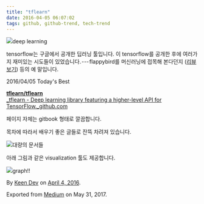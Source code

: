 ```yaml
---
title: "tflearn"
date: 2016-04-05 06:07:02
tags: github, github-trend, tech-trend 
---
```



![][image0]deep learning

tensorflow는 구글에서 공개한 딥러닝 툴입니다. 이 tensorflow를 공개한 후에 여러가지 재미있는 시도들이 있었습니다. --- flappybird를 머신러닝에 접목해 본다던지 ([리뷰 보기][anchor0]) 등의 예 말입니다.

2016/04/05 Today's Best

[**tflearn/tflearn**  
_tflearn - Deep learning library featuring a higher-level API for TensorFlow._github.com][anchor1][][anchor2]

페이지 자체는 gitbook 형태로 깔끔합니다.

목차에 따라서 배우기 좋은 글들로 잔뜩 차려져 있습니다.

![][image1]대량의 문서들

아래 그림과 같은 visualization 툴도 제공합니다.

![][image2]graph!!

By [Keen Dev][anchor3] on [April 4, 2016][anchor4].

Exported from [Medium][anchor5] on May 31, 2017\.


[anchor0]: https://techstory.shma.so/deep-learning-flappy-bird-ded48be7fa4#.ap145r6gq
[anchor1]: https://github.com/tflearn/tflearn "https://github.com/tflearn/tflearn"
[anchor2]: https://github.com/tflearn/tflearn
[anchor3]: https://medium.com/@keendev
[anchor4]: https://medium.com/p/8d8219af8287
[anchor5]: https://medium.com


[image0]: /images/1*RvXKfE2bwwdzBVGDlJfAAQ.png
[image1]: /images/1*w2Y1D6uQMcWvyR7_UF5ZAQ.png
[image2]: /images/1*Di3JusSkQbrdzK11fRupXg.pn